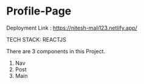 # Profile-Page

Deployment Link : https://nitesh-mali123.netlify.app/

TECH STACK: REACTJS 

There are 3 components in this Project. 
1. Nav
2. Post
3. Main

   
